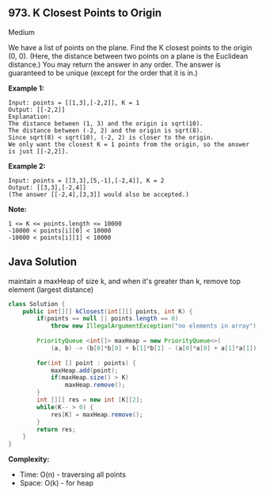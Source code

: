 ## 973. K Closest Points to Origin
Medium

We have a list of points on the plane.  Find the K closest points to the origin (0, 0).
(Here, the distance between two points on a plane is the Euclidean distance.)
You may return the answer in any order.  The answer is guaranteed to be unique (except for the order that it is in.)

**Example 1:**
```
Input: points = [[1,3],[-2,2]], K = 1
Output: [[-2,2]]
Explanation: 
The distance between (1, 3) and the origin is sqrt(10).
The distance between (-2, 2) and the origin is sqrt(8).
Since sqrt(8) < sqrt(10), (-2, 2) is closer to the origin.
We only want the closest K = 1 points from the origin, so the answer is just [[-2,2]].
```

**Example 2:**
```
Input: points = [[3,3],[5,-1],[-2,4]], K = 2
Output: [[3,3],[-2,4]]
(The answer [[-2,4],[3,3]] would also be accepted.)
``` 

**Note:**
```
1 <= K <= points.length <= 10000
-10000 < points[i][0] < 10000
-10000 < points[i][1] < 10000
```

## Java Solution
maintain a maxHeap of size k, and when it's greater than k, remove top element (largest distance)

```java
class Solution {
    public int[][] kClosest(int[][] points, int K) {
        if(points == null || points.length == 0)
            throw new IllegalArgumentException("no elements in array");
        
        PriorityQueue <int[]> maxHeap = new PriorityQueue<>( 
            (a, b) -> (b[0]*b[0] + b[1]*b[1] - (a[0]*a[0] + a[1]*a[1])));
        
        for(int [] point : points) {
            maxHeap.add(point);
            if(maxHeap.size() > K)
                maxHeap.remove();
        }
        int [][] res = new int [K][2];
        while(K-- > 0) {
            res[K] = maxHeap.remove();
        }
        return res;
    }
}
```

**Complexity:**
* Time: O(n) - traversing all points
* Space: O(k) -  for heap